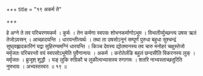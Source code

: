 +++
title = "१९ अकर्म ते"

+++

हे अग्ने ते तव परिचरणमकर्म । कुर्मः । तेन कर्मणा स्वपसः शोभनकर्माणोऽभूम । विभातीर्व्युच्छन्त्य उषस ऋतं तेजोऽवस्रन् । आच्छादयन्ति । धारयन्तीत्यर्थः । तथा ता उषसोऽनूनं सम्पूर्णं पुरुधा बहुधा सुश्चन्द्रं सुष्ठ्वह्लादकारिणं यद्वा सुहिरण्यमग्निं धारयन्ति । किञ्च देवस्य द्योतमानस्य तव चारु मनोहरं चक्षुस्तेजो मर्मृजतः परिचरन्तो वयं स्वपसोऽभूमेति पुर्वेणान्वयः । अकर्म । करोतेर्लङि बहुलं छन्दसीति विकरनस्य लुक् । मर्मृजतः । म्रुजूश् शुद्धौ । यङ् लुकि रुग्रिकौ च लुकीत्यभ्यासस्य रुगागमः । शतरि नाभ्यस्ताच्छतुरिति नुमभावः । अभ्यस्तस्वरः ॥ १९ ॥